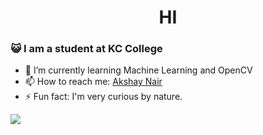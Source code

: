 <h1 align="center"> HI </h1>

### :smiley_cat: I am a student at KC College

- 🌱 I’m currently learning Machine Learning and OpenCV
- 📫 How to reach me: <a href="https://www.linkedin.com/in/akshay-nair-680b411b9/"> Akshay Nair </a>
- ⚡ Fun fact: I'm very curious by nature.

<img src="https://github-readme-stats.vercel.app/api?username=AkshayNair25&&show_icons=true&title_color=ffffff&icon_color=bb2acf&text_color=daf7dc&bg_color=151515">

